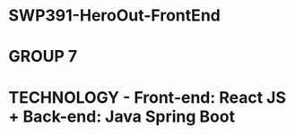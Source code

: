 # SWP391-HeroOut-FrontEnd

# GROUP 7

# TECHNOLOGY - Front-end: React JS + Back-end: Java Spring Boot
